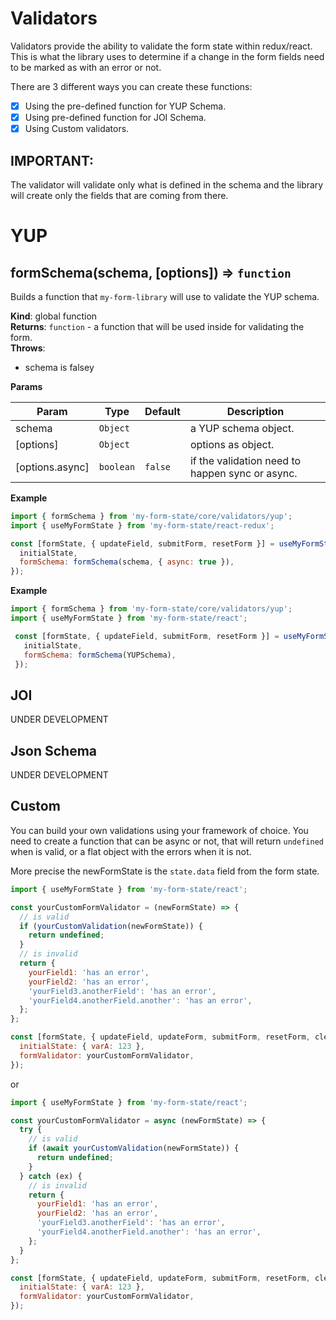 # Validators

Validators provide the ability to validate the form state within redux/react. This is what the library uses to determine if a change in the form fields need to be marked as with an error or not.

There are 3 different ways you can create these functions:

- [x] Using the pre-defined function for YUP Schema.
- [x] Using pre-defined function for JOI Schema.
- [x] Using Custom validators.

## IMPORTANT:

The validator will validate only what is defined in the schema and the library will create only the fields that are coming from there.

# YUP

<a name="formSchema"></a>

## formSchema(schema, [options]) ⇒ <code>function</code>

Builds a function that `my-form-library` will use to validate the YUP schema.

**Kind**: global function  
**Returns**: <code>function</code> - a function that will be used inside for validating the form.  
**Throws**:

- schema is falsey

**Params**

| Param           | Type                 | Default            | Description                                     |
| --------------- | -------------------- | ------------------ | ----------------------------------------------- |
| schema          | <code>Object</code>  |                    | a YUP schema object.                            |
| [options]       | <code>Object</code>  |                    | options as object.                              |
| [options.async] | <code>boolean</code> | <code>false</code> | if the validation need to happen sync or async. |

**Example**

```js
import { formSchema } from 'my-form-state/core/validators/yup';
import { useMyFormState } from 'my-form-state/react-redux';

const [formState, { updateField, submitForm, resetForm }] = useMyFormState({
  initialState,
  formSchema: formSchema(schema, { async: true }),
});
```

**Example**

````js
import { formSchema } from 'my-form-state/core/validators/yup';
import { useMyFormState } from 'my-form-state/react';

 const [formState, { updateField, submitForm, resetForm }] = useMyFormState({
   initialState,
   formSchema: formSchema(YUPSchema),
 });
 ````

## JOI

UNDER DEVELOPMENT

## Json Schema

UNDER DEVELOPMENT

## Custom

You can build your own validations using your framework of choice.
You need to create a function that can be async or not, that will return `undefined` when is valid, or a flat object with the errors when it is not.

More precise the newFormState is the `state.data` field from the form state.

```js
import { useMyFormState } from 'my-form-state/react';

const yourCustomFormValidator = (newFormState) => {
  // is valid
  if (yourCustomValidation(newFormState)) {
    return undefined;
  }
  // is invalid
  return {
    yourField1: 'has an error',
    yourField2: 'has an error',
    'yourField3.anotherField': 'has an error',
    'yourField4.anotherField.another': 'has an error',
  };
};

const [formState, { updateField, updateForm, submitForm, resetForm, clearForm }] = useMyFormState({
  initialState: { varA: 123 },
  formValidator: yourCustomFormValidator,
});

````

or

````js
import { useMyFormState } from 'my-form-state/react';

const yourCustomFormValidator = async (newFormState) => {
  try {
    // is valid
    if (await yourCustomValidation(newFormState)) {
      return undefined;
    }
  } catch (ex) {
    // is invalid
    return {
      yourField1: 'has an error',
      yourField2: 'has an error',
      'yourField3.anotherField': 'has an error',
      'yourField4.anotherField.another': 'has an error',
    };
  }
};

const [formState, { updateField, updateForm, submitForm, resetForm, clearForm }] = useMyFormState({
  initialState: { varA: 123 },
  formValidator: yourCustomFormValidator,
});
````
